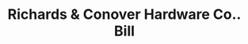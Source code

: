 ---
doi: 10.7916/D84B4CD5
date_other: '1904'
date_other_textual: '1904'
form: printed ephemera
genre:
- Invoices
name:
- Richards & Conover Hardware Co.
object_in_context_url: https://biggert.cul.columbia.edu/items/view/ave_biggert_00695
subject_hierarchical_geographic:
- Kansas City, Missouri, United States
subject_name:
- Richards & Conover Hardware Co.
title: Richards & Conover Hardware Co.. Bill
sort_title: Richards & Conover Hardware Co.. Bill
call_number: ave_biggert_00695
coordinates:
- 39.099722222222226,-94.57833333333333
pid: ave_biggert_00695
identifiers: ave_biggert_00695
thumbnail: https://derivativo-3.library.columbia.edu/iiif/2/ldpd:345711/full/!256,256/0/native.jpg
permalink: "/biggert/ave_biggert_00695/"
layout: iiif-image-page
---